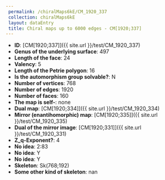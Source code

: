 ```yaml
--- 
 permalink: /chiralMaps6kE/CM_1920_337 
 collection: chiralMaps6kE
 layout: dataEntry
 title: Chiral maps up to 6000 edges - CM[1920;337]
---
```


- **ID**: [CM[1920;337]]({{ site.url }}/test/CM_1920_337)
- **Genus of the underlying surface**: 497
- **Length of the face**: 24
- **Valency**: 5
- **Length of the Petrie polygon**: 16
- **Is the automorphism group solvable?**: N
- **Number of vertices**: 768
- **Number of edges**: 1920
- **Number of faces**: 160
- **The map is self-**: none
- **Dual map**: [CM[1920;334]]({{ site.url }}/test/CM_1920_334)
- **Mirror (enantihomorphic) map**: [CM[1920;335]]({{ site.url }}/test/CM_1920_335)
- **Dual of the mirror image**: [CM[1920;331]]({{ site.url }}/test/CM_1920_331)
- **Z_q-Exponent?**: 4
- **No idea**:  2:83
- **No idea**: Y
- **No idea**: Y
- **Skeleton**: Sk(768;192)
- **Some other kind of skeleton**: nan
